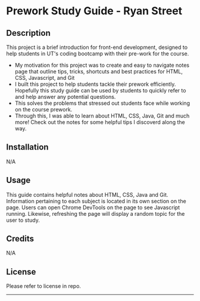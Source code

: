 # Prework Study Guide - Ryan Street

## Description

This project is a brief introduction for front-end development, designed to help students in UT's coding bootcamp with their pre-work for the course. 

- My motivation for this project was to create and easy to navigate notes page that outline tips, tricks, shortcuts and best practices  for HTML, CSS, Javascript, and Git
- I built this project to help students tackle their prework efficiently. Hopefully this study guide can be used by students to quickly refer to and help answer any potential questions.
- This solves the problems that stressed out students face while working on the course prework.
- Through this, I was able to learn about HTML, CSS, Java, Git and much more! Check out the notes for some helpful tips I discoverd along the way. 

## Installation

N/A

## Usage

This guide contains helpful notes about HTML, CSS, Java and Git. Information pertaining to each subject is located in its own section on the page.
Users can open Chrome DevTools on the page to see Javascript running. Likewise, refreshing the page will display a random topic for the user to study.

## Credits

N/A

## License

Please refer to license in repo.

---
